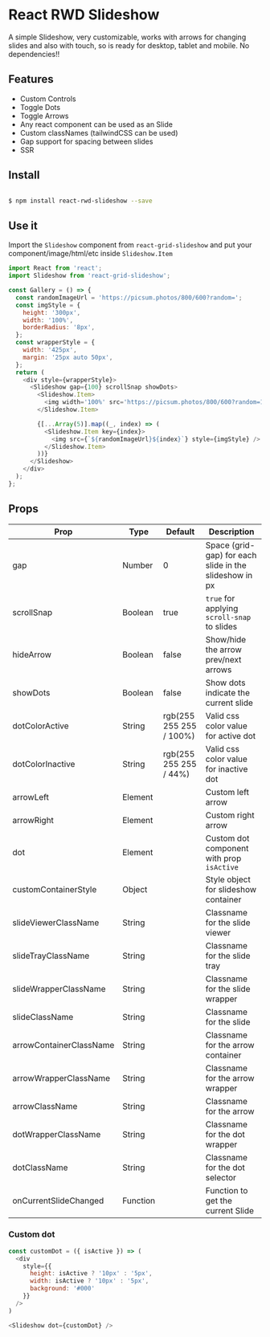 # React RWD Slideshow

A simple Slideshow, very customizable, works with arrows for changing slides and also with touch, so is ready for desktop, tablet and mobile. No dependencies!!

## Features

- Custom Controls
- Toggle Dots
- Toggle Arrows
- Any react component can be used as an Slide
- Custom classNames (tailwindCSS can be used)
- Gap support for spacing between slides
- SSR

## Install

```bash

$ npm install react-rwd-slideshow --save

```

## Use it

Import the `Slideshow` component from `react-grid-slideshow` and put your component/image/html/etc inside `Slideshow.Item`

```javascript
import React from 'react';
import Slideshow from 'react-grid-slideshow';

const Gallery = () => {
  const randomImageUrl = 'https://picsum.photos/800/600?random=';
  const imgStyle = {
    height: '300px',
    width: '100%',
    borderRadius: '8px',
  };
  const wrapperStyle = {
    width: '425px',
    margin: '25px auto 50px',
  };
  return (
    <div style={wrapperStyle}>
      <Slideshow gap={100} scrollSnap showDots>
        <Slideshow.Item>
          <img width='100%' src='https://picsum.photos/800/600?random=1' />
        </Slideshow.Item>

        {[...Array(5)].map((_, index) => (
          <Slideshow.Item key={index}>
            <img src={`${randomImageUrl}${index}`} style={imgStyle} />
          </Slideshow.Item>
        ))}
      </Slideshow>
    </div>
  );
};
```

## Props

| Prop                    | Type     | Default                 | Description                                            |
| ----------------------- | -------- | ----------------------- | ------------------------------------------------------ |
| gap                     | Number   | 0                       | Space (grid-gap) for each slide in the slideshow in px |
| scrollSnap              | Boolean  | true                    | `true` for applying `scroll-snap` to slides            |
| hideArrow               | Boolean  | false                   | Show/hide the arrow prev/next arrows                   |
| showDots                | Boolean  | false                   | Show dots indicate the current slide                   |
| dotColorActive          | String   | rgb(255 255 255 / 100%) | Valid css color value for active dot                   |
| dotColorInactive        | String   | rgb(255 255 255 / 44%)  | Valid css color value for inactive dot                 |
| arrowLeft               | Element  |                         | Custom left arrow                                      |
| arrowRight              | Element  |                         | Custom right arrow                                     |
| dot                     | Element  |                         | Custom dot component with prop `isActive`              |
| customContainerStyle    | Object   |                         | Style object for slideshow container                   |
| slideViewerClassName    | String   |                         | Classname for the slide viewer                         |
| slideTrayClassName      | String   |                         | Classname for the slide tray                           |
| slideWrapperClassName   | String   |                         | Classname for the slide wrapper                        |
| slideClassName          | String   |                         | Classname for the slide                                |
| arrowContainerClassName | String   |                         | Classname for the arrow container                      |
| arrowWrapperClassName   | String   |                         | Classname for the arrow wrapper                        |
| arrowClassName          | String   |                         | Classname for the arrow                                |
| dotWrapperClassName     | String   |                         | Classname for the dot wrapper                          |
| dotClassName            | String   |                         | Classname for the dot selector                         |
| onCurrentSlideChanged   | Function |                         | Function to get the current Slide                      |

### Custom dot

```javascript
const customDot = ({ isActive }) => (
  <div
    style={{
      height: isActive ? '10px' : '5px',
      width: isActive ? '10px' : '5px',
      background: '#000'
    }}
  />
)

<Slideshow dot={customDot} />
```
